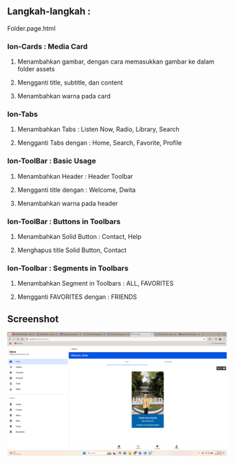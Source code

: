 ## Langkah-langkah : 
Folder.page.html 

### Ion-Cards : Media Card

1. Menambahkan gambar, dengan cara memasukkan gambar ke dalam folder assets 

2. Mengganti title, subtitle, dan content
   
3. Menambahkan warna pada card 

### Ion-Tabs 

1. Menambahkan Tabs : Listen Now, Radio, Library, Search

2. Mengganti Tabs dengan : Home, Search, Favorite, Profile

### Ion-ToolBar : Basic Usage

1. Menambahkan Header : Header Toolbar
   
2. Mengganti title dengan : Welcome, Dwita

3. Menambahkan warna pada header

### Ion-ToolBar : Buttons in Toolbars

1. Menambahkan Solid Button : Contact, Help

2. Menghapus title Solid Button, Contact

### Ion-Toolbar : Segments in Toolbars

1. Menambahkan Segment in Toolbars : ALL, FAVORITES
   
2. Mengganti FAVORITES dengan : FRIENDS

## Screenshot
![Lampiran Hasil](Hasil_UI_Component.png)

